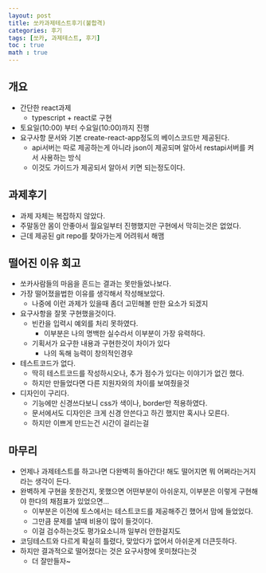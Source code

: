 ```yaml
---
layout: post
title: 쏘카과제테스트후기(불합격)
categories: 후기
tags: [쏘카, 과제테스트, 후기]
toc : true
math : true
---
```


## 개요
- 간단한 react과제
  - typescript + react로 구현
- 토요일(10:00) 부터 수요일(10:00)까지 진행
- 요구사항 문서와 기본 create-react-app정도의 베이스코드만 제공된다.
  - api서버는 따로 제공하는게 아니라 json이 제공되며 알아서 restapi서버를 켜서 사용하는 방식
  - 이것도 가이드가 제공되서 알아서 키면 되는정도이다.

## 과제후기
- 과제 자체는 복잡하지 않았다.
- 주말동안 몸이 안좋아서 월요일부터 진행했지만 구현에서 막히는것은 없었다.
- 근데 제공된 git repo를 찾아가는게 어려워서 해맴

## 떨어진 이유 회고
- 쏘카사람들의 마음을 흔드는 결과는 못만들었나보다.
- 가장 떨어졌을법한 이유를 생각해서 작성해보았다.
  - 나중에 이런 과제가 있을때 좀더 고민해볼 만한 요소가 되겠지
- 요구사항을 잘못 구현했을것이다.
  - 빈칸을 입력시 예외를 처리 못하였다.
    - 이부분은 나의 명백한 실수라서 이부분이 가장 유력하다.
  - 기획서가 요구한 내용과 구현한것이 차이가 있다
    - 나의 독해 능력이 창의적인경우
- 테스트코드가 없다.
  - 딱히 테스트코드를 작성하시오나, 추가 점수가 있다는 이야기가 없긴 했다.
  - 하지만 만들었다면 다른 지원자와의 차이를 보여줬을것
- 디자인이 구리다.
  - 기능에만 신경쓰다보니 css가 색이나, border만 적용하였다.
  - 문서에서도 디자인은 크게 신경 안쓴다고 하긴 했지만 혹시나 모른다. 
  - 하지만 이쁘게 만드는건 시간이 걸리는걸

## 마무리
- 언제나 과제테스트를 하고나면 다완벽히 돌아간다! 해도 떨어지면 뭐 어쩌라는거지 라는 생각이 든다.
- 완벽하게 구현을 못한건지, 못했으면 어떤부분이 아쉬운지, 이부분은 이렇게 구현해야 한다의 채점표가 있었으면...
  - 이부분은 이전에 토스에서는 테스트코드를 제공해주긴 했어서 맘에 들었었다.
  - 그만큼 문제를 낼때 비용이 많이 들것이다.
  - 이걸 검수하는것도 평가요소니까 일부러 안한걸지도
- 코딩테스트와 다르게 확실히 틀렸다, 맞았다가 없어서 아쉬운게 더큰듯하다.
- 하지만 결과적으로 떨어졌다는 것은 요구사항에 못미쳤다는것
  - 더 잘만들자~